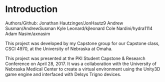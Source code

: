 # Introduction #

Authors/Github: 
Jonathan Hautzinger/JonHautz9 
Andrew Susman/AndrewSusman 
Kyle Leonard/kjleonard 
Cole Nardini/hydra1114
Adam Nasim/axnasim

This project was developed by my Capstone group for our Capstone class, CSCI 4970, at the University of Nebraska at Omaha.

This project was presented at the PKI Student Capstone & Research Conference on April 28, 2017. It was a collaboration with the University of Nebraska Medical Center to create a virtual environment using the Unity3D game engine and interfaced with Delsys Trigno devices.
